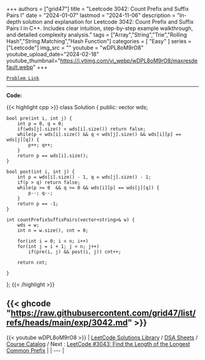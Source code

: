 
+++
authors = ["grid47"]
title = "Leetcode 3042: Count Prefix and Suffix Pairs I"
date = "2024-01-07"
lastmod = "2024-11-06"
description = "In-depth solution and explanation for Leetcode 3042: Count Prefix and Suffix Pairs I in C++. Includes clear intuition, step-by-step example walkthrough, and detailed complexity analysis."
tags = ["Array","String","Trie","Rolling Hash","String Matching","Hash Function"]
categories = [
    "Easy"
]
series = ["Leetcode"]
img_src = ""
youtube = "wDPL8oM9rO8"
youtube_upload_date="2024-02-18"
youtube_thumbnail="https://i.ytimg.com/vi_webp/wDPL8oM9rO8/maxresdefault.webp"
+++



[`Problem Link`](https://leetcode.com/problems/count-prefix-and-suffix-pairs-i/description/)

---
**Code:**

{{< highlight cpp >}}
class Solution {
public:
    vector<string> wds;
    
    bool pre(int i, int j) {
        int p = 0, q = 0;
        if(wds[j].size() < wds[i].size()) return false;
        while(p < wds[i].size() && q < wds[j].size() && wds[i][p] == wds[j][q]) {
            p++; q++;
        }
        return p == wds[i].size();
    }
    
    bool post(int i, int j) {
        int p = wds[i].size() - 1, q = wds[j].size() - 1;
        if(p > q) return false;
        while(p >= 0  && q >= 0 && wds[i][p] == wds[j][q]) {
            p--; q--;
        }
        return p == -1;
    }    
    
    int countPrefixSuffixPairs(vector<string>& w) {
        wds = w;
        int n = w.size(), cnt = 0;
        
        for(int i = 0; i < n; i++)
        for(int j = i + 1; j < n; j++)
            if(pre(i, j) && post(i, j)) cnt++;
        
        return cnt;
        
    }
};
{{< /highlight >}}

{{< ghcode "https://raw.githubusercontent.com/grid47/list/refs/heads/main/exp/3042.md" >}}
---
{{< youtube wDPL8oM9rO8 >}}
| [LeetCode Solutions Library](https://grid47.xyz/leetcode/) / [DSA Sheets](https://grid47.xyz/sheets/) / [Course Catalog](https://grid47.xyz/courses/) / Next : [LeetCode #3043: Find the Length of the Longest Common Prefix](https://grid47.xyz/leetcode/solution-3043-find-the-length-of-the-longest-common-prefix/) |
| --- |
